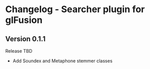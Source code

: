 # Changelog - Searcher plugin for glFusion

## Version 0.1.1
Release TBD
- Add Soundex and Metaphone stemmer classes
